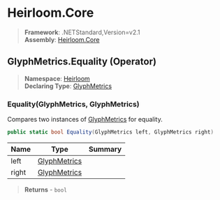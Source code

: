 # Heirloom.Core

> **Framework**: .NETStandard,Version=v2.1  
> **Assembly**: [Heirloom.Core][0]

## GlyphMetrics.Equality (Operator)

> **Namespace**: [Heirloom][0]  
> **Declaring Type**: [GlyphMetrics][1]

### Equality(GlyphMetrics, GlyphMetrics)

Compares two instances of [GlyphMetrics][1] for equality.

```cs
public static bool Equality(GlyphMetrics left, GlyphMetrics right)
```

| Name  | Type              | Summary |
|-------|-------------------|---------|
| left  | [GlyphMetrics][1] |         |
| right | [GlyphMetrics][1] |         |

> **Returns** - `bool`

[0]: ../../../Heirloom.Core.md
[1]: ../GlyphMetrics.md
